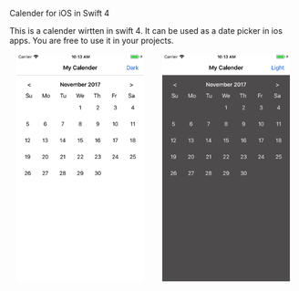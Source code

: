Calender for iOS in Swift 4

This is a calender wirtten in swift 4. It can be used as a date picker in ios apps. You are free to use it in your projects. 

<p align="center">
<img height="400" src="https://github.com/Akhilendra/calenderAppiOS/blob/master/Simulator%20Screen%20Shot%20-%20iPhone%206%20-%202017-10-22%20at%2010.13.23.png" />
&nbsp&nbsp&nbsp&nbsp&nbsp&nbsp
<img height="400" src="https://github.com/Akhilendra/calenderAppiOS/blob/master/Simulator%20Screen%20Shot%20-%20iPhone%206%20-%202017-10-22%20at%2010.13.26.png" />
</p>
